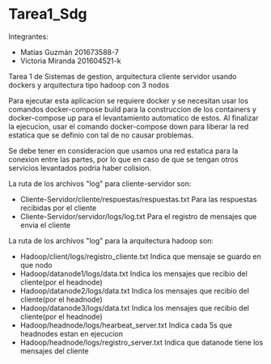 # Tarea1_Sdg

Integrantes:
- Matías Guzmán 201673588-7
- Victoria Miranda 201604521-k

Tarea 1 de Sistemas de gestion, arquitectura cliente servidor usando dockers y arquitectura tipo hadoop con 3 nodos

Para ejecutar esta aplicacion se requiere docker y se necesitan usar los comandos docker-compose build para la construccion de los containers y docker-compose up para el levantamiento automatico de estos. Al finalizar la ejecucion, usar el comando docker-compose down para liberar la red estatica que se definio con tal de no causar problemas.

Se debe tener en consideracion que usamos una red estatica para la conexion entre las partes, por lo que en caso de que se tengan otros servicios levantados podria haber colision.

La ruta de los archivos "log" para cliente-servidor son:
* Cliente-Servidor/cliente/respuestas/respuestas.txt Para las respuestas recibidas por el cliente
* Cliente-Servidor/servidor/logs/log.txt Para el registro de mensajes que envia el cliente

La ruta de los archivos "log" para la arquitectura hadoop son:
* Hadoop/client/logs/registro_cliente.txt   Indica que mensaje se guardo en que nodo
* Hadoop/datanode1/logs/data.txt    Indica los mensajes que recibio del cliente(por el headnode)
* Hadoop/datanode2/logs/data.txt    Indica los mensajes que recibio del cliente(por el headnode)
* Hadoop/datanode3/logs/data.txt    Indica los mensajes que recibio del cliente(por el headnode)
* Hadoop/headnode/logs/hearbeat_server.txt  Indica cada 5s que headnodes estan en ejecucion
* Hadoop/headnode/logs/registro_server.txt  Indica que datanode tiene los mensajes del cliente
